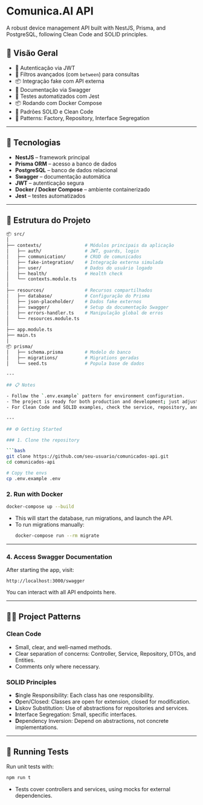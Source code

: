 # Comunica.AI API

A robust device management API built with NestJS, Prisma, and PostgreSQL, following Clean Code and SOLID principles.

## 🧱 Visão Geral

- 🔐 Autenticação via JWT
- 🎯 Filtros avançados (com `between`) para consultas
- 📦 Integração fake com API externa
- 📑 Documentação via Swagger
- 🧪 Testes automatizados com Jest
- 📦 Rodando com Docker Compose
- 🧼 Padrões SOLID e Clean Code
- 🧰 Patterns: Factory, Repository, Interface Segregation

---

## 🚀 Tecnologias

- **NestJS** – framework principal
- **Prisma ORM** – acesso a banco de dados
- **PostgreSQL** – banco de dados relacional
- **Swagger** – documentação automática
- **JWT** – autenticação segura
- **Docker / Docker Compose** – ambiente containerizado
- **Jest** – testes automatizados

---

## 🧭 Estrutura do Projeto

```bash
📦 src/
│
├── contexts/                # Módulos principais da aplicação
│   ├── auth/                # JWT, guards, login
│   ├── communication/       # CRUD de comunicados
│   ├── fake-integration/    # Integração externa simulada
│   ├── user/                # Dados do usuário logado
│   ├── health/              # Health check
│   └── contexts.module.ts
│
├── resources/               # Recursos compartilhados
│   ├── database/            # Configuração do Prisma
│   ├── json-placeholder/    # Dados fake externos
│   ├── swagger/             # Setup da documentação Swagger
│   ├── errors-handler.ts    # Manipulação global de erros
│   └── resources.module.ts
│
├── app.module.ts
├── main.ts
│
📦 prisma/
│   ├── schema.prisma        # Modelo do banco
│   ├── migrations/          # Migrations geradas
│   └── seed.ts              # Popula base de dados

---

## 📋 Notes

- Follow the `.env.example` pattern for environment configuration.
- The project is ready for both production and development; just adjust `DATABASE_URL` as needed.
- For Clean Code and SOLID examples, check the service, repository, and controller files.

---

## ⚙️ Getting Started

### 1. Clone the repository

```bash
git clone https://github.com/seu-usuario/comunicados-api.git
cd comunicados-api

# Copy the envs
cp .env.example .env
```
### 2. Run with Docker

```bash
docker-compose up --build
```

- This will start the database, run migrations, and launch the API.
- To run migrations manually:
  ```bash
  docker-compose run --rm migrate
  ```

---

### 4. Access Swagger Documentation

After starting the app, visit:

```
http://localhost:3000/swagger
```

You can interact with all API endpoints here.

---

## 🧑‍💻 Project Patterns

### Clean Code

- Small, clear, and well-named methods.
- Clear separation of concerns: Controller, Service, Repository, DTOs, and Entities.
- Comments only where necessary.

### SOLID Principles

- **S**ingle Responsibility: Each class has one responsibility.
- **O**pen/Closed: Classes are open for extension, closed for modification.
- **L**iskov Substitution: Use of abstractions for repositories and services.
- **I**nterface Segregation: Small, specific interfaces.
- **D**ependency Inversion: Depend on abstractions, not concrete implementations.

---

## 🧪 Running Tests

Run unit tests with:

```bash
npm run t
```

- Tests cover controllers and services, using mocks for external dependencies.
